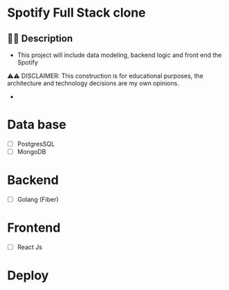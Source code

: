 # Spotify Full Stack clone

## ✍🏻 Description
  - This project will include data modeling, backend logic and front end the Spotify

⚠️⚠️ DISCLAIMER: This construction is for educational purposes, the architecture and technology decisions are my own opinions.

  - 


# Data base
  - [ ] PostgresSQL 
  - [ ] MongoDB  
# Backend 
  - [ ] Golang (Fiber) 
# Frontend 
  - [ ] React Js 
# Deploy 
